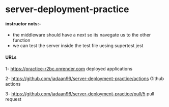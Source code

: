 # server-deployment-practice
#### instructor nots:-
* the middleware should have a next so its navegate us to the other function 
* we can test the server inside the test file uesing supertest jest
#### URLs
1- https://practice-r2bc.onrender.com deployed applications

2- https://github.com/jadaan96/server-deployment-practice/actions Github actions

3- https://github.com/jadaan96/server-deployment-practice/pull/5 pull request 

